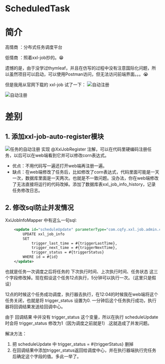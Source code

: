 # ScheduledTask
# 简介
高情商 ：分布式任务调度平台

低情商 ：照着xxl-job抄的。😁

遗憾的是，由于没学过thymleaf，并且在仿写的过程中没有注意国际化问题，所以虽然项目可以启动，可以使用Postman访问，但无法访问前端界面。。。😭

但是我用从官网下载的 xxl-job 试了一下：
![自动注册](https://typorehwf.oss-cn-chengdu.aliyuncs.com/20231023120216.png)

![自动注册](https://typorehwf.oss-cn-chengdu.aliyuncs.com/20231023120504.png)

# 差别
## 1. 添加xxl-job-auto-register模块
![任务的自动注册](https://typorehwf.oss-cn-chengdu.aliyuncs.com/20231022124306.png)
实现 @XxlJobRegister 注解，可以在代码里硬编码注册任务，以后可以在web端看到它并可以修改corn表达式。

- 优点：不用代码写一遍还打开web端再注册一遍。
- 缺点：在web端修改了任务后，比如修改了corn表达式，代码里面可能是一天一次，数据库里面是一天两次。也就是不一致问题。没办法，你在web端修改了无法直接将运行的代码改掉。添加了数据库表xxl_job_info_history，记录任务修改日志。
## 2. 修改sql防止并发情况
XxlJobInfoMapper 中有这么一句sql:

```xml
	<update id="scheduleUpdate" parameterType="com.cqfy.xxl.job.admin.core.model.XxlJobInfo"  >
		UPDATE xxl_job_info
		SET
			trigger_last_time = #{triggerLastTime},
			trigger_next_time = #{triggerNextTime},
			trigger_status = #{triggerStatus}
		WHERE id = #{id}
	</update>
```

也就是任务一次调度之后将任务的 下次执行时间、上次执行时间、任务状态 这三个字段修改掉。现在假设这个任务12点执行，5分钟可以执行一次。（这里只是假设）

12点的时候这个任务成功调度，执行器去执行，在12:04的时候我在web端将这个任务关闭，也就是将 trigger_status 设置为0. 一分钟后这个任务执行成功，执行器将回调结果发送给回调中心。

由于 回调结果 中并没有 trigger_status 这个变量，所以在执行 scheduleUpdate 时会将 trigger_status 修改为1（因为调度之前就是1）.这就造成了并发问题。

解决方法：

1. 把 scheduleUpdate 中 trigger_status = #{triggerStatus} 删掉
2. 在回调结果中添加trigger_status返回给调度中心，并在执行器端执行完任务后确定这个字段的值。多此一举了。
